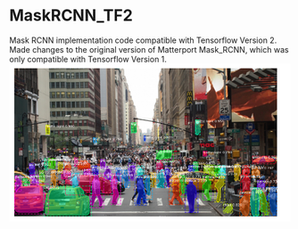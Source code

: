 # MaskRCNN_TF2
Mask RCNN implementation code compatible with Tensorflow Version 2.
Made changes to the original version of Matterport Mask_RCNN, which was only compatible with Tensorflow Version 1.
![Masked Image](./samples/masked_image.png)
